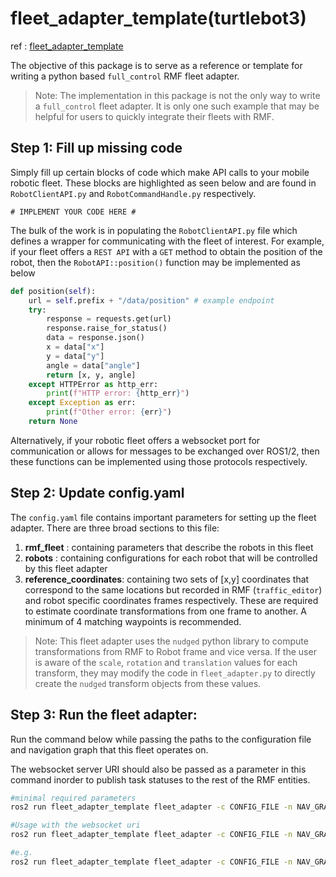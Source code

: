 # fleet_adapter_template(turtlebot3)

ref : [fleet_adapter_template](https://github.com/open-rmf/fleet_adapter_template)


The objective of this package is to serve as a reference or template for writing a python based `full_control` RMF fleet adapter.

> Note: The implementation in this package is not the only way to write a `full_control` fleet adapter. It is only one such example that may be helpful for users to quickly integrate their fleets with RMF.

## Step 1: Fill up missing code
Simply fill up certain blocks of code which make API calls to your mobile robotic fleet.
These blocks are highlighted as seen below and are found in `RobotClientAPI.py` and `RobotCommandHandle.py` respectively.
```
# IMPLEMENT YOUR CODE HERE #
```

The bulk of the work is in populating the `RobotClientAPI.py` file which defines a wrapper for communicating with the fleet of interest.
For example, if your fleet offers a `REST API` with a `GET` method to obtain the position of the robot, then the `RobotAPI::position()` function may be implemented as below

```python
def position(self):
    url = self.prefix + "/data/position" # example endpoint
    try:
        response = requests.get(url)
        response.raise_for_status()
        data = response.json()
        x = data["x"]
        y = data["y"]
        angle = data["angle"]
        return [x, y, angle]
    except HTTPError as http_err:
        print(f"HTTP error: {http_err}")
    except Exception as err:
        print(f"Other error: {err}")
    return None

```

Alternatively, if your robotic fleet offers a websocket port for communication or allows for messages to be exchanged over ROS1/2, then these functions can be implemented using those protocols respectively.

## Step 2: Update config.yaml
The `config.yaml` file contains important parameters for setting up the fleet adapter. There are three broad sections to this file:

1. **rmf_fleet** : containing parameters that describe the robots in this fleet
2. **robots** : containing configurations for each robot that will be controlled by this fleet adapter
3. **reference_coordinates**: containing two sets of [x,y] coordinates that correspond to the same locations but recorded in RMF (`traffic_editor`) and robot specific coordinates frames respectively. These are required to estimate coordinate transformations from one frame to another. A minimum of 4 matching waypoints is recommended.

> Note: This fleet adapter uses the `nudged` python library to compute transformations from RMF to Robot frame and vice versa. If the user is aware of the `scale`, `rotation` and `translation` values for each transform, they may modify the code in `fleet_adapter.py` to directly create the `nudged` transform objects from these values.

## Step 3: Run the fleet adapter:

Run the command below while passing the paths to the configuration file and navigation graph that this fleet operates on.

The websocket server URI should also be passed as a parameter in this command inorder to publish task statuses to the rest of the RMF entities.

```bash
#minimal required parameters
ros2 run fleet_adapter_template fleet_adapter -c CONFIG_FILE -n NAV_GRAPH

#Usage with the websocket uri
ros2 run fleet_adapter_template fleet_adapter -c CONFIG_FILE -n NAV_GRAPH -s SERVER_URI

#e.g.
ros2 run fleet_adapter_template fleet_adapter -c CONFIG_FILE -n NAV_GRAPH -s ws://localhost:7878
```
